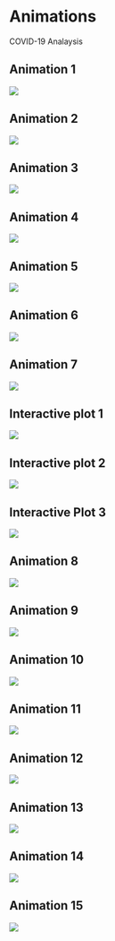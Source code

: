 # Animations
COVID-19 Analaysis

## Animation 1
[<img src="https://github.com/Kishore1818/Animations/blob/567d039e03d5f45093e5e2abb304f4524567fe1a/pictures/covid_global_weekly_deaths_animation.png">](https://kishore1818.github.io/Animations/covid_global_weekly_deaths_animation.html)

## Animation 2
[<img src="https://github.com/Kishore1818/Animations/blob/3da7740b86b2cee37eb0bc20334b85f84757a6cd/pictures/covid_global_deaths_confirmed_treemap.png">](https://kishore1818.github.io/Animations/covid_global_deaths_confirmed_treemap.html)

## Animation 3
<img src="https://github.com/Kishore1818/Animations/blob/080bc0da13afc58aa7e67adafd394df015c8f43d/covid_choropleth_deaths_animation.png">

## Animation 4
<img src="https://github.com/Kishore1818/Animations/blob/f8d53ac5d38da9a0732155174fc33097edb0193c/covid_mnly_deaths_running_hbars.gif">

## Animation 5
<img src="https://github.com/Kishore1818/Animations/blob/b4e9f1ea6c905907abfbce709c97baeda834d20c/covid_cum_deathsdly_pie_animation.gif">

## Animation 6
<img src="https://github.com/Kishore1818/Animations/blob/e1aa78c6f32e4cd9bac1215ecf2f1ce8d21d30ec/covid_mnly_country_continent_deaths_animation.png">

## Animation 7
<img src="https://github.com/Kishore1818/Animations/blob/255599811c068f9b5aa2f4c30a907c5754d3c0af/covid_mnly_deaths_running_vbars.gif">

## Interactive plot 1
[<img src="https://github.com/Kishore1818/Animations/blob/51498dc731a571fe656999b902bd6b143cfc3505/pictures/covid_today_cntry_continent_deaths_confirmed_pie_plt.png">](https://kishore1818.github.io/Animations/covid_today_cntry_continent_deaths_confirmed_pie_plt.html)

## Interactive plot 2
[<img src="https://github.com/Kishore1818/Animations/blob/0cb6a7edac7a559611e25082f4c4be4bd34212ce/pictures/covid_today_deaths_confirmed_pie_plot.jpg">](https://kishore1818.github.io/Animations/covid_deaths_confirmed_pieplot.html)

## Interactive Plot 3
[<img src="https://github.com/Kishore1818/Animations/blob/59a2107ff608557658941be0c7b4f0aa91f37f8c/pictures/covid_prsntday_deaths_confirmed_hbar_plt1.png">](https://kishore1818.github.io/Animations/covid_prsntday_deaths_confirmed_hbar_plt1.html)

## Animation 8
[<img src="https://github.com/Kishore1818/Animations/blob/f5472f3a94300947eceba8968594a480b0c55742/pictures/covid_deaths_confirmed_lineplt_overtime_global.png">](https://kishore1818.github.io/Animations/covid_deaths_confirmed_lineplt_overtime_global.html)

## Animation 9
[<img src="https://github.com/Kishore1818/Animations/blob/a1ed230dab8536c8a693d2d2591b11f3f66cc595/pictures/covid_weekly_continent_histo_deaths_animt.png">](https://kishore1818.github.io/Animations/covid_weekly_continent_histo_deaths_animt.html)

## Animation 10
<img src="https://github.com/Kishore1818/Animations/blob/86426a431e3f326c2bd7f87732af5b6ca1a8918e/covid_cumdeaths_lineplt_animation.gif">

## Animation 11
<img src="https://github.com/Kishore1818/Animations/blob/58c79c1f9153e658f098fa05020bb4d2f82b3ca7/covid_continents_dlydeaths_lineplt_anim.gif">

## Animation 12
<img src="https://github.com/Kishore1818/Animations/blob/25b03da0b6bd97c47f04e3aca2b92974ee58e791/covid_continents_7drun_lineplt_animation.gif">

## Animation 13
<img src="https://github.com/Kishore1818/Animations/blob/0b11628b00120283a878924a22c6d4802d362f87/covid_cumconfrmed_lineplt_anim.gif">

## Animation 14
<img src="https://github.com/Kishore1818/Animations/blob/c4ed03fb45eca0b5cd90a799da305a9c1301a99a/covid_lnept_7drolling_country_Indanim.gif">

## Animation 15
<img src="https://github.com/Kishore1818/Animations/blob/782b550deee27ae6fb99690aeb7dbfe0ce824c0f/covid_lnept_7drolling_asia.gif">

